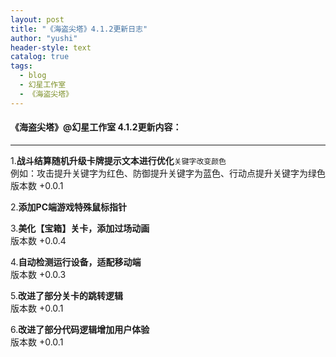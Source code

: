 ```yaml
---
layout: post
title: "《海盗尖塔》4.1.2更新日志"
author: "yushi"
header-style: text
catalog: true
tags:
  - blog
  - 幻星工作室
  - 《海盗尖塔》
---
```


#### 《海盗尖塔》@幻星工作室 4.1.2更新内容：

---

1.**战斗结算随机升级卡牌提示文本进行优化**``关键字改变颜色``  <br>
例如：攻击提升关键字为红色、防御提升关键字为蓝色、行动点提升关键字为绿色 <br>
版本数 +0.0.1

2.**添加PC端游戏特殊鼠标指针** <br>

3.**美化【宝箱】关卡，添加过场动画** <br>
版本数 +0.0.4

4.**自动检测运行设备，适配移动端** <br>
版本数 +0.0.3

5.**改进了部分关卡的跳转逻辑** <br>
版本数 +0.0.1

6.**改进了部分代码逻辑增加用户体验** <br>
版本数 +0.0.1